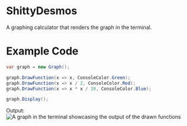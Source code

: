 # ShittyDesmos
A graphing calculator that renders the graph in the terminal.

# Example Code
```cs
var graph = new Graph();

graph.DrawFunction(x => x, ConsoleColor.Green);
graph.DrawFunction(x => x / 2, ConsoleColor.Red);
graph.DrawFunction(x => x * x / 20, ConsoleColor.Blue);

graph.Display();
```
Output:
![A graph in the terminal showcasing the output of the drawn functions](https://i.imgur.com/AuNGHiE.png)

